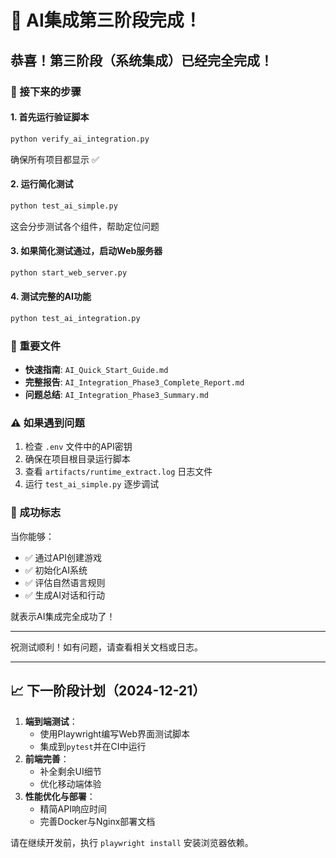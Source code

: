 # 🎉 AI集成第三阶段完成！

## 恭喜！第三阶段（系统集成）已经完全完成！


### 🚀 接下来的步骤

#### 1. 首先运行验证脚本
```bash
python verify_ai_integration.py
```
确保所有项目都显示 ✅

#### 2. 运行简化测试
```bash
python test_ai_simple.py
```
这会分步测试各个组件，帮助定位问题

#### 3. 如果简化测试通过，启动Web服务器
```bash
python start_web_server.py
```

#### 4. 测试完整的AI功能
```bash
python test_ai_integration.py
```

### 📝 重要文件

- **快速指南**: `AI_Quick_Start_Guide.md`
- **完整报告**: `AI_Integration_Phase3_Complete_Report.md`
- **问题总结**: `AI_Integration_Phase3_Summary.md`

### ⚠️ 如果遇到问题

1. 检查 `.env` 文件中的API密钥
2. 确保在项目根目录运行脚本
3. 查看 `artifacts/runtime_extract.log` 日志文件
4. 运行 `test_ai_simple.py` 逐步调试

### 🎯 成功标志

当你能够：
- ✅ 通过API创建游戏
- ✅ 初始化AI系统
- ✅ 评估自然语言规则
- ✅ 生成AI对话和行动

就表示AI集成完全成功了！

---

祝测试顺利！如有问题，请查看相关文档或日志。

---

## 📈 下一阶段计划（2024-12-21）

1. **端到端测试**：
   - 使用Playwright编写Web界面测试脚本
   - 集成到`pytest`并在CI中运行
2. **前端完善**：
   - 补全剩余UI细节
   - 优化移动端体验
3. **性能优化与部署**：
   - 精简API响应时间
   - 完善Docker与Nginx部署文档

请在继续开发前，执行 `playwright install` 安装浏览器依赖。
